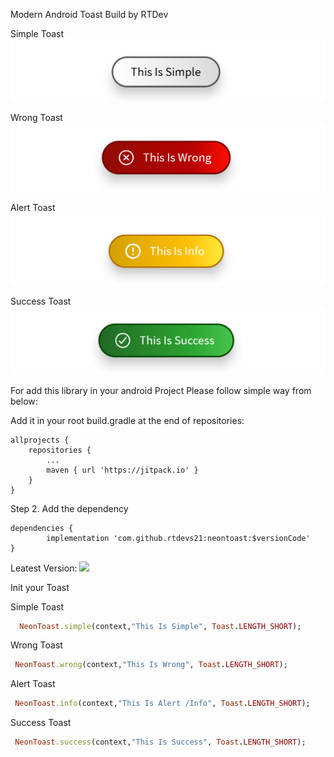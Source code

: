 Modern Android Toast Build by RTDev

Simple Toast
![Simple Toast](https://github.com/rtdevs21/neontoast/blob/master/app/src/main/res/drawable-v24/simple.png?raw=true)

Wrong Toast
![Wrong Toast](https://github.com/rtdevs21/neontoast/blob/master/app/src/main/res/drawable-v24/wrong.png?raw=true)

Alert Toast
![Alert Toast](https://github.com/rtdevs21/neontoast/blob/master/app/src/main/res/drawable-v24/alert.png?raw=true)

Success Toast
![Success Toast](https://github.com/rtdevs21/neontoast/blob/master/app/src/main/res/drawable-v24/success.png?raw=true)

For add this library in your android Project Please follow simple way from below:

Add it in your root build.gradle at the end of repositories:

	allprojects {
		repositories {
			...
			maven { url 'https://jitpack.io' }
		}
	}


Step 2. Add the dependency

	dependencies {
	        implementation 'com.github.rtdevs21:neontoast:$versionCode' 
	}


Leatest Version:
[![](https://jitpack.io/v/rtdevs21/neontoast.svg)](https://jitpack.io/#rtdevs21/neontoast)


Init your Toast

Simple Toast
```ruby
  NeonToast.simple(context,"This Is Simple", Toast.LENGTH_SHORT);
 ```
  Wrong Toast
```ruby
 NeonToast.wrong(context,"This Is Wrong", Toast.LENGTH_SHORT);
```
Alert Toast
```ruby
 NeonToast.info(context,"This Is Alert /Info", Toast.LENGTH_SHORT);
 ```
Success Toast
```ruby
 NeonToast.success(context,"This Is Success", Toast.LENGTH_SHORT);
 ```

